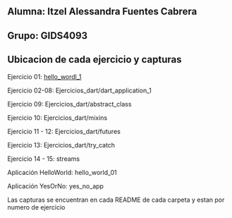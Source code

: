 ## Alumna: Itzel Alessandra Fuentes Cabrera

## Grupo: GIDS4093

## Ubicacion de cada ejercicio y capturas
Ejercicio 01: [hello_wordl_1](https://github.com/ItzelFuentes/IAFC_Portafolio_Evidencias_DDI_GIDS4093/tree/main/hello_world_)

Ejercicio 02-08: Ejercicios_dart/dart_application_1

Ejercicio 09: Ejercicios_dart/abstract_class

Ejercicio 10: Ejercicios_dart/mixins

Ejercicio 11 - 12: Ejercicios_dart/futures

Ejercicio 13: Ejercicios_dart/try_catch 

Ejercicio 14 - 15: streams

Aplicación HelloWorld: hello_world_01  

Aplicación YesOrNo: yes_no_app

Las capturas se encuentran en cada README de cada carpeta y estan por numero de ejercicio
